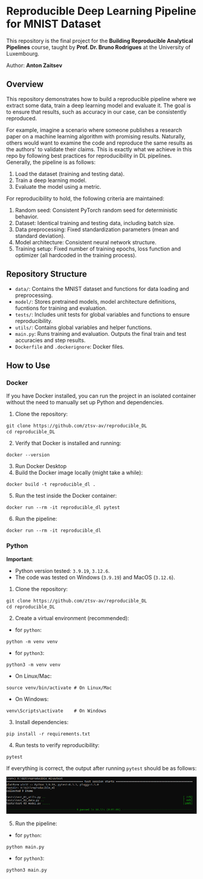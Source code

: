 # Reproducible Deep Learning Pipeline for MNIST Dataset

This repository is the final project for the **Building Reproducible Analytical Pipelines** course, taught by **Prof. Dr. Bruno Rodrigues** at the University of Luxembourg. 

Author: **Anton Zaitsev**

## Overview

This repository demonstrates how to build a reproducible pipeline where we extract some data, train a deep learning model and evaluate it. The goal is to ensure that results, such as accuracy in our case, can be consistently reproduced.

For example, imagine a scenario where someone publishes a research paper on a machine learning algorithm with promising results. Naturally, others would want to examine the code and reproduce the same results as the authors' to validate their claims. This is exactly what we achieve in this repo by following best practices for reproducibility in DL pipelines. Generally, the pipeline is as follows:
1. Load the dataset (training and testing data).
2. Train a deep learning model.
3. Evaluate the model using a metric.

For reproducibility to hold, the following criteria are maintained:
1. Random seed: Consistent PyTorch random seed for deterministic behavior.
2. Dataset: Identical training and testing data, including batch size.
3. Data preprocessing: Fixed standardization parameters (mean and standard deviation).
4. Model architecture: Consistent neural network structure.
5. Training setup: Fixed number of training epochs, loss function and optimizer (all hardcoded in the training process).

## Repository Structure

- `data/`: Contains the MNIST dataset and functions for data loading and preprocessing.
- `model/`: Stores pretrained models, model architecture definitions, fucntions for training and evaluation.
- `tests/`: Includes unit tests for global variables and functions to ensure reproducibility.
- `utils/`: Contains global variables and helper functions.
- `main.py`: Runs training and evaluation. Outputs the final train and test accuracies and step results.
- `Dockerfile` and `.dockerignore`: Docker files.

## How to Use

### Docker

If you have Docker installed, you can run the project in an isolated container without the need to manually set up Python and dependencies.

1. Clone the repository:
```
git clone https://github.com/ztsv-av/reproducible_DL
cd reproducible_DL
```
2. Verify that Docker is installed and running:
```
docker --version
```
3. Run Docker Desktop
4. Build the Docker image locally (might take a while):
```
docker build -t reproducible_dl .
```
5. Run the test inside the Docker container:
```
docker run --rm -it reproducible_dl pytest
```
6. Run the pipeline:
```
docker run --rm -it reproducible_dl
```

### Python

**Important**: 
- Python version tested: `3.9.19`, `3.12.6`.
- The code was tested on Windows (`3.9.19`) and MacOS (`3.12.6`).

1. Clone the repository:
```
git clone https://github.com/ztsv-av/reproducible_DL
cd reproducible_DL
```
2. Create a virtual environment (recommended):
- for `python`:
```
python -m venv venv
```
- for `python3`:
```
python3 -m venv venv
```
- On Linux/Mac:
```
source venv/bin/activate # On Linux/Mac
```
- On Windows:
```
venv\Scripts\activate    # On Windows
```
3. Install dependencies:
```
pip install -r requirements.txt
```
4. Run tests to verify reproducibility:
```
pytest
```

If everything is correct, the output after running `pytest` should be as follows:

![Pytest result](ims/pytest.png)

5. Run the pipeline:
- for `python`:
```
python main.py
```
- for `python3`:
```
python3 main.py
```